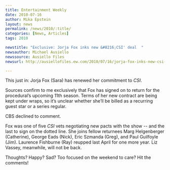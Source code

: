 ```yaml
---
title: Entertainment Weekly
date: 2010-07-16
author: Mika Epstein
layout: news
permalink: /news/2010/:title/
categories: [News, Articles]
tags: 2010

newstitle: "Exclusive: Jorja Fox inks new &#8216;CSI' deal  "
newsauthor: Michael Ausiello  
newssource: Ausiello Files  
newsurl: http://ausiellofiles.ew.com/2010/07/16/jorja-fox-inks-new-csi-deal/  

---
```


This just in: Jorja Fox (Sara) has renewed her commitment to *CSI*.

Sources confirm to me exclusively that Fox has signed on to return for the procedural’s upcoming 11th season. Terms of her new contract are being kept under wraps, so it’s unclear whether she’ll be billed as a recurring guest star or a series regular.

CBS declined to comment.

Fox was one of five *CSI* vets negotiating new pacts with the show -- and the last to sign on the dotted line. She joins fellow returnees Marg Helgenberger (Catherine), George Eads (Nick), Eric Szmanda (Greg), and Paul Guilfoyle (Jim). Laurence Fishburne (Ray) reupped last April for one more year. Liz Vassey, meanwhile, will not be back.

Thoughts? Happy? Sad? Too focused on the weekend to care? Hit the comments!  

